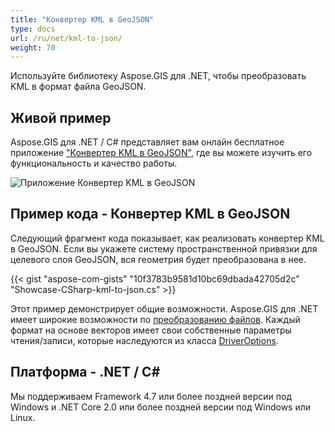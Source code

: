 ```yaml
---
title: "Конвертер KML в GeoJSON"
type: docs
url: /ru/net/kml-to-json/
weight: 70
---
```


Используйте библиотеку Aspose.GIS для .NET, чтобы преобразовать KML в формат файла GeoJSON.

## **Живой пример**

Aspose.GIS для .NET / C# представляет вам онлайн бесплатное приложение ["Конвертер KML в GeoJSON"](https://products.aspose.app/gis/conversion/kml-to-json), где вы можете изучить его функциональность и качество работы.

![Приложение Конвертер KML в GeoJSON](conversion.png)

## **Пример кода - Конвертер KML в GeoJSON**

Следующий фрагмент кода показывает, как реализовать конвертер KML в GeoJSON. Если вы укажете систему пространственной привязки для целевого слоя GeoJSON, вся геометрия будет преобразована в нее. 

{{< gist "aspose-com-gists" "10f3783b9581d10bc69dbada42705d2c" "Showcase-CSharp-kml-to-json.cs" >}}

Этот пример демонстрирует общие возможности. Aspose.GIS для .NET имеет широкие возможности по [преобразованию файлов](https://docs.aspose.com/gis/net/vector-layers/). Каждый формат на основе векторов имеет свои собственные параметры чтения/записи, которые наследуются из класса [DriverOptions](https://reference.aspose.com/gis/net/aspose.gis/driveroptions).

## **Платформа - .NET / C#**

Мы поддерживаем Framework 4.7 или более поздней версии под Windows и .NET Core 2.0 или более поздней версии под Windows или Linux.
